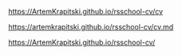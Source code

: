 
https://ArtemKrapitski.github.io/rsschool-cv/cv

https://artemkrapitski.github.io/rsschool-cv/cv.md

https://ArtemKrapitski.github.io/rsschool-cv/
